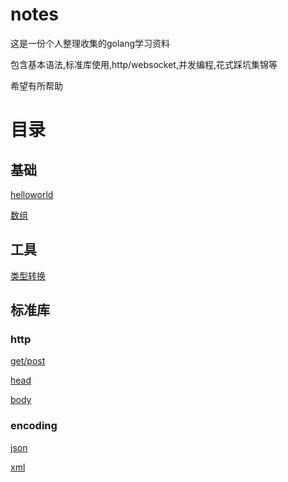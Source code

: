 # notes

这是一份个人整理收集的golang学习资料

包含基本语法,标准库使用,http/websocket,并发编程,花式踩坑集锦等

希望有所帮助

# 目录

## 基础
[helloworld](https://github.com/zhangsheng1992/notes/blob/master/base/helloworld.md)

[数组](https://github.com/zhangsheng1992/notes/blob/master/base/array.md)

## 工具
[类型转换](https://github.com/zhangsheng1992/notes/blob/master/tools/type_convert.md)


## 标准库

### http
[get/post](https://github.com/zhangsheng1992/notes/blob/master/packages/http/http-simple-request.md)

[head](https://github.com/zhangsheng1992/notes/blob/master/packages/http/http-request-head.md)

[body](https://github.com/zhangsheng1992/notes/blob/master/packages/http/http-request-body.md)

### encoding
[json](https://github.com/zhangsheng1992/notes/blob/master/packages/encoding/json.md)

[xml](https://github.com/zhangsheng1992/notes/blob/master/packages/encoding/xml.md)

